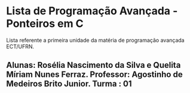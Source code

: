 # Lista de Programação Avançada - Ponteiros em C

Lista referente a primeira unidade da matéria de programação avançada ECT/UFRN.

<h2>
Alunas: Rosélia Nascimento da Silva e Quelita Míriam Nunes Ferraz.
Professor: Agostinho de Medeiros Brito Junior.
Turma : 01
</h2>
